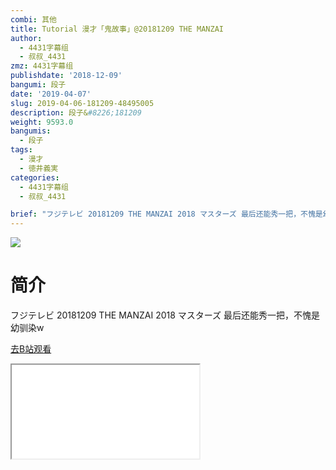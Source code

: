 ```yaml
---
combi: 其他
title: Tutorial 漫才「鬼故事」@20181209 THE MANZAI
author:
  - 4431字幕组
  - 叔叔_4431
zmz: 4431字幕组
publishdate: '2018-12-09'
bangumi: 段子
date: '2019-04-07'
slug: 2019-04-06-181209-48495005
description: 段子&#8226;181209
weight: 9593.0
bangumis:
  - 段子
tags:
  - 漫才
  - 徳井義実
categories:
  - 4431字幕组
  - 叔叔_4431

brief: "フジテレビ 20181209 THE MANZAI 2018 マスターズ 最后还能秀一把，不愧是幼驯染w"
---
```

![](https://raw.githubusercontent.com/tcgriffith/owaraisite/master/static/tmpimg/0CL3nm3.jpg)
# 简介  
フジテレビ 20181209 THE MANZAI 2018 マスターズ
最后还能秀一把，不愧是幼驯染w  

[去B站观看](https://www.bilibili.com/video/av48495005/)
<div class ="resp-container"><iframe class="testiframe" src="//player.bilibili.com/player.html?aid=48495005"", scrolling="no", allowfullscreen="true" > </iframe></div> 
